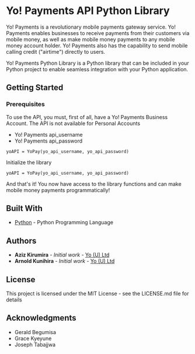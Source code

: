 # Yo! Payments API Python Library

Yo! Payments is a revolutionary mobile payments gateway service. Yo! Payments enables businesses to receive payments from their customers via mobile money, as well as make mobile money payments to any mobile money account holder. Yo! Payments also has the capability to send mobile calling credit ("airtime") directly to users.

Yo! Payments Python Library is a Python library that can be included in your Python project to enable seamless integration with your Python application.

## Getting Started

### Prerequisites

To use the API, you must, first of all, have a Yo! Payments Business Account. The API is not available for Personal Accounts

* Yo! Payments api_username
* Yo! Payments api_password

```
yoAPI = YoPay(yo_api_username, yo_api_password)
```


Initialize the library

```
yoAPI = YoPay(yo_api_username, yo_api_password)
```

And that's it! You now have access to the library functions and can make mobile money payments programmatically!

## Built With

 * [Python](https://www.python.org/) - Python Programming Language

## Authors

* **Aziz Kirumira** - *Initial work* - [Yo (U) Ltd](https://github.com/YO-Uganda)
* **Arnold Kunihira** - *Initial work* - [Yo (U) Ltd](https://github.com/YO-Uganda)


## License

This project is licensed under the MIT License - see the LICENSE.md file for details

## Acknowledgments

* Gerald Begumisa
* Grace Kyeyune
* Joseph Tabajjwa
